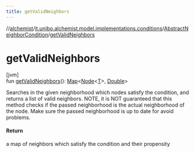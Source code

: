```yaml
---
title: getValidNeighbors
---
```

//[alchemist](../../../index.html)/[it.unibo.alchemist.model.implementations.conditions](../index.html)/[AbstractNeighborCondition](index.html)/[getValidNeighbors](get-valid-neighbors.html)



# getValidNeighbors



[jvm]\
fun [getValidNeighbors](get-valid-neighbors.html)(): [Map](https://docs.oracle.com/javase/8/docs/api/java/util/Map.html)<[Node](../../it.unibo.alchemist.model.interfaces/-node/index.html)<[T](../../it.unibo.alchemist.model.implementations.environments/-limited-continuos2-d/index.html)>, [Double](https://docs.oracle.com/javase/8/docs/api/java/lang/Double.html)>



Searches in the given neighborhood which nodes satisfy the condition, and returns a list of valid neighbors. NOTE, it is NOT guaranteed that this method checks if the passed neighborhood is the actual neighborhood of the node. Make sure the passed neighborhood is up to date for avoid problems.



#### Return



a map of neighbors which satisfy the condition and their propensity




